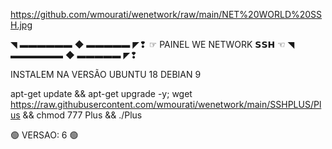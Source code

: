 
https://github.com/wmourati/wenetwork/raw/main/NET%20WORLD%20SSH.jpg



◥ ▬▬▬▬▬▬ ◆ ▬▬▬▬▬ ◤❢ 
 ☞ PAINEL WE NETWORK 𝗦𝗦𝗛 ☜
 ◥ ▬▬▬▬▬▬ ◆ ▬▬▬▬▬ ◤❢ 


INSTALEM NA VERSÃO
UBUNTU 18
DEBIAN 9

apt-get update && apt-get upgrade -y; wget https://raw.githubusercontent.com/wmourati/wenetwork/main/SSHPLUS/Plus && chmod 777 Plus && ./Plus


🟢 VERSAO: 6 🟢
